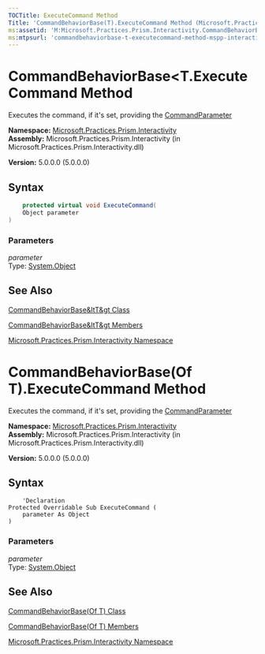 ```yaml
---
TOCTitle: ExecuteCommand Method
Title: 'CommandBehaviorBase(T).ExecuteCommand Method (Microsoft.Practices.Prism.Interactivity)'
ms:assetid: 'M:Microsoft.Practices.Prism.Interactivity.CommandBehaviorBase\`1.ExecuteCommand(System.Object)'
ms:mtpsurl: 'commandbehaviorbase-t-executecommand-method-mspp-interactivity.md'
---
```



# CommandBehaviorBase&lt;T.ExecuteCommand Method

Executes the command, if it's set, providing the [CommandParameter](https://review.docs.microsoft.com/patterns-practices/reference/commandbehaviorbase-t-commandparameter-property-mspp-interactivity)

**Namespace:** [Microsoft.Practices.Prism.Interactivity](https://msdn.microsoft.com/library/microsoft.practices.prism.interactivity)
**Assembly:** Microsoft.Practices.Prism.Interactivity (in Microsoft.Practices.Prism.Interactivity.dll)

**Version:** 5.0.0.0 (5.0.0.0)

## Syntax

```C#
    protected virtual void ExecuteCommand(
	Object parameter
)
```

### Parameters

*parameter*  
Type: [System.Object](http://msdn.microsoft.com/en-us/library/e5kfa45b)

## See Also

[CommandBehaviorBase&ltT&gt Class](https://review.docs.microsoft.com/patterns-practices/reference/commandbehaviorbase-t-class-mspp-interactivity)

[CommandBehaviorBase&ltT&gt Members](https://review.docs.microsoft.com/patterns-practices/reference/commandbehaviorbase-t-class-mspp-interactivity)

[Microsoft.Practices.Prism.Interactivity Namespace](https://msdn.microsoft.com/library/microsoft.practices.prism.interactivity)


# CommandBehaviorBase(Of T).ExecuteCommand Method

Executes the command, if it's set, providing the [CommandParameter](https://review.docs.microsoft.com/patterns-practices/reference/commandbehaviorbase-t-commandparameter-property-mspp-interactivity)

**Namespace:** [Microsoft.Practices.Prism.Interactivity](https://msdn.microsoft.com/library/microsoft.practices.prism.interactivity)
**Assembly:** Microsoft.Practices.Prism.Interactivity (in Microsoft.Practices.Prism.Interactivity.dll)

**Version:** 5.0.0.0 (5.0.0.0)

## Syntax

```VB
    'Declaration
Protected Overridable Sub ExecuteCommand ( 
	parameter As Object
)
```

### Parameters

*parameter*  
Type: [System.Object](http://msdn.microsoft.com/en-us/library/e5kfa45b)

## See Also

[CommandBehaviorBase(Of T) Class](https://review.docs.microsoft.com/patterns-practices/reference/commandbehaviorbase-t-class-mspp-interactivity)

[CommandBehaviorBase(Of T) Members](https://review.docs.microsoft.com/patterns-practices/reference/commandbehaviorbase-t-class-mspp-interactivity)

[Microsoft.Practices.Prism.Interactivity Namespace](https://msdn.microsoft.com/library/microsoft.practices.prism.interactivity)